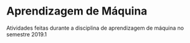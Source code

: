 # Aprendizagem de Máquina
Atividades feitas durante a disciplina de aprendizagem de máquina no semestre 2019.1
